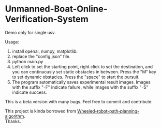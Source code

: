 # Unmanned-Boat-Online-Verification-System
Demo only for single usv. 

Usage:  
1. install openai, numpy, matplotlib.  
2. replace the "config.json" file.  
3. python main.py  
4. Left click to set the starting point, right click to set the destination, and you can continuously set static obstacles in between. Press the "M" key to set dynamic obstacles. Press the "space" to start the pursuit.
5. The program automatically saves experimental result images. Images with the suffix "-F" indicate failure, while images with the suffix "-S" indicate success.

This is a beta version with many bugs. Feel free to commit and contribute.

This project is kinda borrowed from [Wheeled-robot-path-planning-algorithm](https://github.com/Friedrich-M/Wheeled-robot-path-planning-algorithm).  
Thanks.